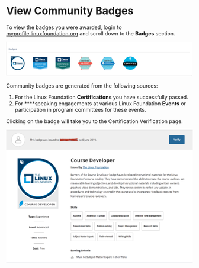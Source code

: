 # ​View Community Badges

To view the badges you were awarded, login to [myprofile.linuxfoundation.org](https://myprofile.linuxfoundation.org/) and scroll down to the **Badges** section.

![](../.gitbook/assets/badges%20%281%29.png)

Community badges are generated from the following sources:

1. For the Linux Foundation **Certifications** you have successfully passed.
2. For ****speaking engagements at various Linux Foundation **Events** or participation in  program committees for these events.

Clicking on the badge will take you to the Certification Verification page.

![Certification Verification](../.gitbook/assets/certverify.png)

